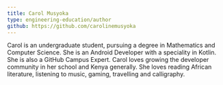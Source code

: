 ```yaml
---
title: Carol Musyoka
type: engineering-education/author
github: https://github.com/carolinemusyoka
---
```


Carol is an undergraduate student, pursuing a degree in Mathematics and Computer Science. She is an Android Developer with a speciality in Kotlin. She is also a GitHub Campus Expert. Carol loves growing the developer community in her school and Kenya generally. She loves reading African literature, listening to music, gaming, travelling and calligraphy.